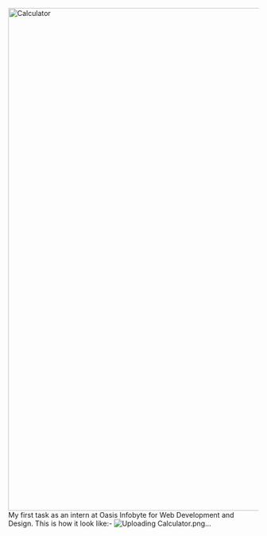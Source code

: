 <img width="1013" alt="Calculator" src="https://github.com/Debonairayush/OIBSIP/assets/99905065/85ebb623-60b3-4ac7-9814-0cee42bf716c">My first task as an intern at Oasis Infobyte for Web Development and Design.
This is how it look like:-
![Uploading Calculator.png…]()

